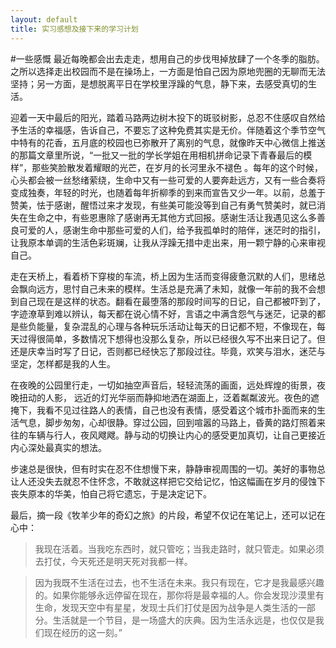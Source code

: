 ```yaml
---
layout: default
title: 实习感想及接下来的学习计划
---
```

#一些感慨
   最近每晚都会出去走走，想用自己的步伐甩掉放肆了一个冬季的脂肪。之所以选择走出校园而不是在操场上，一方面是怕自己因为原地兜圈的无聊而无法坚持；另一方面，是想脱离平日在学校里浮躁的气息，静下来，去感受真切的生活。

   迎着一天中最后的阳光，踏着马路两边树木投下的斑驳树影，总忍不住感叹自然给予生活的幸福感，告诉自己，不要忘了这种免费其实是无价。伴随着这个季节空气中特有的花香，五月底的校园也已弥散开了离别的气息，就像昨天中心微信上推送的那篇文章里所说，“一批又一批的学长学姐在用相机拼命记录下青春最后的模样”，那些笑脸散发着耀眼的光芒，在岁月的长河里永不褪色 。每年的这个时候，心头都会被一丝愁绪萦绕，生命中又有一些可爱的人要奔赴远方，又有一些合奏将变成独奏，年轻的时光，也随着每年折柳季的到来而宣告又少一年。以前，总羞于赞美，怯于感谢，醒悟过来才发现，有些美可能没等到自己有勇气赞美时，就已消失在生命之中，有些恩惠除了感谢再无其他方式回报。感谢生活让我遇见这么多善良可爱的人，感谢生命中那些可爱的人们，给予我孤单时的陪伴，迷茫时的指引，让我原本单调的生活色彩斑斓，让我从浮躁无措中走出来，用一颗宁静的心来审视自己。

   走在天桥上，看着桥下穿梭的车流，桥上因为生活而变得疲惫沉默的人们，思绪总会飘向远方，思忖自己未来的模样。生活总是充满了未知，就像一年前的我不会想到自己现在是这样的状态。翻看在最堕落的那段时间写的日记，自己都被吓到了，字迹潦草到难以辨认，每天都在说心情不好，言语之中满含怨气与迷茫，记录的都是些负能量，复杂混乱的心理与各种玩乐活动让每天的日记都不短，不像现在，每天过得很简单，多数情况下想得也没那么复杂，所以已经很久写不出来日记了。但还是庆幸当时写了日记，否则都已经快忘了那段过往。毕竟，欢笑与泪水，迷茫与坚定，怎样都是我的人生。

   在夜晚的公园里行走，一切如抽空声音后，轻轻流荡的画面，远处辉煌的街景，夜晚扭动的人影， 远近的灯光华丽而静抑地洒在湖面上，泛着粼粼波光。夜色的遮掩下，我看不见过往路人的表情，自己也没有表情，感受着这个城市扑面而来的生活气息，脚步匆匆，心却很静。穿过公园，回到喧嚣的马路上，昏黄的路灯照着来往的车辆与行人，夜风飕飕。静与动的切换让内心的感受更加真切，让自己更接近内心深处最真实的想法。

   步速总是很快，但有时实在忍不住想慢下来，静静审视周围的一切。美好的事物总让人还没失去就忍不住怀念，不敢就这样把它交给记忆，怕这幅画在岁月的侵蚀下丧失原本的华美，怕自己将它遗忘，于是决定记下。

   最后，摘一段《牧羊少年的奇幻之旅》的片段，希望不仅记在笔记上，还可以记在心中：

>我现在活着。当我吃东西时，就只管吃；当我走路时，就只管走。如果必须去打仗，今天死还是明天死对我都一样。

>因为我既不生活在过去，也不生活在未来。我只有现在，它才是我最感兴趣的。如果你能够永远停留在现在，那你将是最幸福的人。你会发现沙漠里有生命，发现天空中有星星，发现士兵们打仗是因为战争是人类生活的一部分。生活就是一个节目，是一场盛大的庆典。因为生活永远是，也仅仅是我们现在经历的这一刻。”














